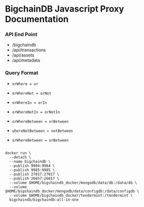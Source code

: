 # BigchainDB Javascript Proxy Documentation

### API End Point
* /bigchaindb
* /api/transactions
* /api/assets
* /api/metadata

### Query Format

<!-- - <code>where = is</code> -->

<!-- - <code>whereNot = not</code> -->

- <code>orWhere = or</code>

- <code>orWhereNot = orNot</code>

<!-- - <code>whereIn = in</code> -->

- <code>orWhereIn = orIn</code>

<!-- - <code>whereNotIn = notIn</code> -->

- <code>orWhereNotIn = orNotIn</code>

<!-- - <code>whereBetween = between</code> -->

- <code>orWhereBetween = orBetween</code>

- <code>whereNotBetween = notBetween</code>

- <code>orWhereBetween = orBetween</code>


<code>
docker run \
  --detach \
  --name bigchaindb \
  --publish 9984:9984 \
  --publish 9985:9985 \
  --publish 27017:27017 \
  --publish 26657:26657 \
  --volume $HOME/bigchaindb_docker/mongodb/data/db:/data/db \
  --volume $HOME/bigchaindb_docker/mongodb/data/configdb:/data/configdb \
  --volume $HOME/bigchaindb_docker/tendermint:/tendermint \
  bigchaindb/bigchaindb:all-in-one
</code>